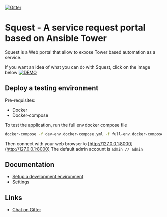 [![Gitter](https://badges.gitter.im/gitterHQ/gitter.svg)](https://gitter.im/HewlettPackard/squest)

# Squest - A service request portal based on Ansible Tower

Squest is a Web portal that allow to expose Tower based automation as a service.

If you want an idea of what you can do with Squest, click on the image below
[![DEMO](https://img.youtube.com/vi/ZfTjS1t7X74/maxresdefault.jpg)](https://www.youtube.com/watch?v=ZfTjS1t7X74)

## Deploy a testing environment

Pre-requisites:

- Docker
- Docker-compose

To test the application, run the full env docker compose file
```bash
docker-compose -f dev-env.docker-compose.yml -f full-env.docker-compose.yml up
```

Then connect with your web browser to [http://127.0.0.1:8000](http://127.0.0.1:8000)
The default admin account is `admin // admin`

## Documentation

- [Setup a development environment](docs/dev-env.md)
- [Settings](docs/settings.md)

## Links

- [Chat on Gitter](https://gitter.im/HewlettPackard/squest)
